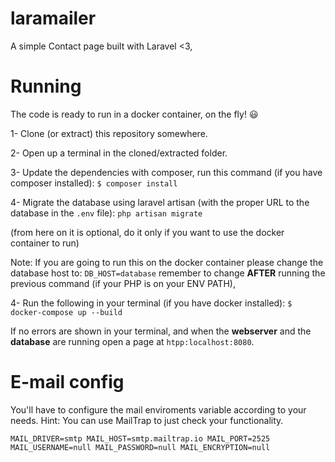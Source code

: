 # laramailer
A simple Contact page built with Laravel <3,

# Running

The code is ready to run in a docker container, on the fly! 😃

1- Clone (or extract) this repository somewhere.

2- Open up a terminal in the cloned/extracted folder.

3- Update the dependencies with composer, run this command (if you have composer installed): 
`$ composer install`

4- Migrate the database using laravel artisan (with the proper URL to the database in the `.env` file):
`php artisan migrate`

(from here on it is optional, do it only if you want to use the docker container to run)

Note: If you are going to run this on the docker container please change the database host to: `DB_HOST=database` remember to change **AFTER** running the previous command (if your PHP is on your ENV PATH),

4- Run the following in your terminal (if you have docker installed):
`$ docker-compose up --build`

If no errors are shown in your terminal, and when the **webserver** and the **database** are running open a page at `htpp:localhost:8080`.

# E-mail config

You'll have to configure the mail enviroments variable according to your needs.
Hint: You can use MailTrap to just check your functionality.

`MAIL_DRIVER=smtp
MAIL_HOST=smtp.mailtrap.io
MAIL_PORT=2525
MAIL_USERNAME=null
MAIL_PASSWORD=null
MAIL_ENCRYPTION=null`